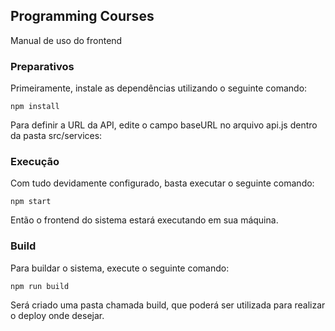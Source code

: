 ## Programming Courses
Manual de uso do frontend

### Preparativos

Primeiramente, instale as dependências utilizando o seguinte comando:

`npm install`

Para definir a URL da API, edite o campo baseURL no arquivo api.js dentro da pasta src/services:

### Execução

Com tudo devidamente configurado, basta executar o seguinte comando:

`npm start`

Então o frontend do sistema estará executando em sua máquina.

### Build

Para buildar o sistema, execute o seguinte comando:

`npm run build`

Será criado uma pasta chamada build, que poderá ser utilizada para realizar o deploy onde desejar.